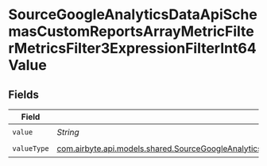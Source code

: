 # SourceGoogleAnalyticsDataApiSchemasCustomReportsArrayMetricFilterMetricsFilter3ExpressionFilterInt64Value


## Fields

| Field                                                                                                                                                                                                                                                                                   | Type                                                                                                                                                                                                                                                                                    | Required                                                                                                                                                                                                                                                                                | Description                                                                                                                                                                                                                                                                             |
| --------------------------------------------------------------------------------------------------------------------------------------------------------------------------------------------------------------------------------------------------------------------------------------- | --------------------------------------------------------------------------------------------------------------------------------------------------------------------------------------------------------------------------------------------------------------------------------------- | --------------------------------------------------------------------------------------------------------------------------------------------------------------------------------------------------------------------------------------------------------------------------------------- | --------------------------------------------------------------------------------------------------------------------------------------------------------------------------------------------------------------------------------------------------------------------------------------- |
| `value`                                                                                                                                                                                                                                                                                 | *String*                                                                                                                                                                                                                                                                                | :heavy_check_mark:                                                                                                                                                                                                                                                                      | N/A                                                                                                                                                                                                                                                                                     |
| `valueType`                                                                                                                                                                                                                                                                             | [com.airbyte.api.models.shared.SourceGoogleAnalyticsDataApiSchemasCustomReportsArrayMetricFilterMetricsFilter3ExpressionFilterFilter4ValueType](../../models/shared/SourceGoogleAnalyticsDataApiSchemasCustomReportsArrayMetricFilterMetricsFilter3ExpressionFilterFilter4ValueType.md) | :heavy_check_mark:                                                                                                                                                                                                                                                                      | N/A                                                                                                                                                                                                                                                                                     |